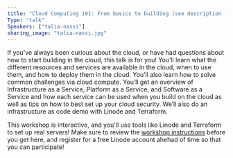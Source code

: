 ```yaml
---
title: "Cloud Computing 101: From basics to building (see description - set up your laptop first!)"
Type: "talk"
Speakers: ["talia-nassi"]
sharing_image: "talia-nassi.jpg"
---
```


If you’ve always been curious about the cloud, or have had questions about how to start building in the cloud, this talk is for you! You’ll learn what the different resources and services are available in the cloud, when to use them, and how to deploy them in the cloud. You’ll also learn how to solve common challenges via cloud compute. You’ll get an overview of Infrastructure as a Service, Platform as a Service, and Software as a Service and how each service can be used when you build on the cloud as well as tips on how to best set up your cloud security. We’ll also do an infrastructure as code demo with Linode and Terraform.

This workshop is interactive, and you'll use tools like Linode and Terraform to set up real servers! Make sure to review the [workshop instructions](https://docs.google.com/document/d/1hpjyRF8mtRRTQqHe7zHmOGSzjFP8JeStS3igneFyps4/edit) before you get here, and register for a free Linode account ahehad of time so that you can participate!
